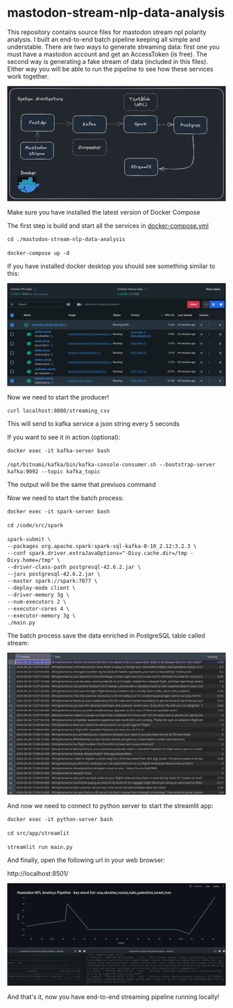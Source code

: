# mastodon-stream-nlp-data-analysis

This repository contains source files for mastodon stream npl polarity analysis. I built an end-to-end batch pipeline keeping all simple and understable. There are two ways to generate streaming data: first one you must have a mastodon account and get an AccessToken (is free). The second way is generating a fake stream of data (included in this files). Either way you will be able to run the pipeline to see how these services work together.

![alt text](assets/diagram.png "P2")


Make sure you have installed the latest version of Docker Compose

The first step is build and start all the services in [docker-compose.yml](docker-compose.yml)

```
cd ./mastodon-stream-nlp-data-analysis

docker-compose up -d
```

If you have installed docker desktop you should see something similar to this:

![alt text](assets/docker.png)

Now we need to start the producer!

```
curl localhost:8080/streaming_csv
```

This will send to kafka service a json string every 5 seconds

If you want to see it in action (optional):

```
docker exec -it kafka-server bash

/opt/bitnami/kafka/bin/kafka-console-consumer.sh --bootstrap-server kafka:9092 --topic kafka_topic
```

The output will be the same that previuos command

Now we need to start the batch process:

```
docker exec -it spark-server bash  

cd /code/src/spark

spark-submit \  
--packages org.apache.spark:spark-sql-kafka-0-10_2.12:3.2.3 \  
--conf spark.driver.extraJavaOptions="-Divy.cache.dir=/tmp -Divy.home=/tmp" \  
--driver-class-path postgresql-42.6.2.jar \  
--jars postgresql-42.6.2.jar \  
--master spark://spark:7077 \  
--deploy-mode client \  
--driver-memory 3g \  
--num-executors 2 \  
--executor-cores 4 \  
--executor-memory 3g \  
./main.py
```

The batch process save the data enriched in PostgreSQL table called stream:

![alt text](assets/postgresql.png)

And now we need to connect to python server to start the streamlit app:

```
docker exec -it python-server bash  

cd src/app/streamlit  

streamlit run main.py
```

And finally, open the following url in your web browser:

http://localhost:8501/

![alt text](assets/streamlit.gif)

And that's it, now you have end-to-end streaming pipeline running locally!



